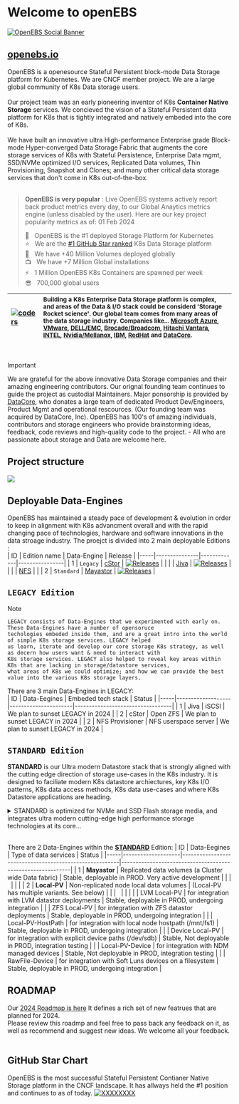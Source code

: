 # Welcome to openEBS
[![OpenEBS Social Banner](https://github.com/openebs/website/blob/main/website/public/images/png/openebs_github_main_banner_HERO_1.png)](https://www.openebs.io/)

## [openebs.io](https://www.openebs.io/)
OpenEBS is a openesource Stateful Persistent block-mode Data Storage platform for Kubernetes. We are CNCF member project. We are a large global community of K8s Data storage users.<BR>
<BR>
Our project team was an early pioneering inventor of K8s **Container Native Storage** services. We concieved the vision of a Stateful Persistent data platform for K8s that is tightly integrated and natively embeded into the core of K8s.<BR>
<BR>
We have built an innovative ultra High-performance Enterprise grade Block-mode Hyper-converged Data Storage Fabric that augments the core storage services of K8s with Stateful Persistence, Enterprise Data mgmt, SSD/NVMe optimized I/O services, Replicated Data volumes, Thin Provisioning, Snapshot and Clones; and many other critical data storage services that don't come in K8s out-of-the-box.<BR>
<BR>

> **OpenEBS is very popular** : Live OpenEBS systems actively report back product metrics every day, to our Global Anaytics metrics engine (unless disabled by the user).
> Here are our key project popularity metrics as of: 01 Feb 2024 <BR>
>
> :rocket: &nbsp; OpenEBS is the #1 deployed Storage Platform for Kubernetes <BR>
> :star: &nbsp; We are the [#1 GitHub Star ranked](https://github.com/openebs/website/blob/main/website/public/images/png/github_star-history-2024_Feb_1.png) K8s Data Storage platform <BR>
> :floppy_disk: &nbsp; We have +40 Million Volumes deployed globally <BR>
> :tv: &nbsp; We have +7 Million Global installations <BR>
> :zap: &nbsp; 1 Million OpenEBS K8s Containers are spawned per week <BR>
> :sunglasses: &nbsp; 700,000 global users <BR>

| [![coders](https://github.com/openebs/website/blob/main/website/public/images/png/code_icon_200x100.png "Write more awesome code")](https://github.com/openebs/website/blob/main/website/public/images/png/code_for_success_mantra.png)  |<sub>Building a K8s Enterprise Data Storage platform is complex, and areas of the Data & I/O stack could be considerd 'Storage Rocket science'. Our global team comes from many areas of the data storage industry. Companies like... [Microsoft Azure](https://azure.microsoft.com/en-us/), [VMware](https://www.vmware.com/), [DELL/EMC](https://www.dell.com/en-us/shop/scc/sc/storage-products), [Brocade/Broadcom](https://www.broadcom.com/products/fibre-channel-networking), [Hitachi Vantara](https://www.hitachivantara.com/en-us/products/storage-platforms.html), [INTEL](https://www.intel.com/content/www/us/en/products/details/memory-storage.html), [Nvidia/Mellanox](https://developer.nvidia.com/gpudirect-storage), [IBM](https://www.ibm.com/storage), [RedHat](https://www.redhat.com/en/technologies/cloud-computing/openshift) and [DataCore](https://datacore.com). </sub>  |
| :---  | :--- |
<BR>

> [!IMPORTANT]
> We are grateful for the above innovative Data Storage companies and their amazing engineering contributors. Our orignal founding team continues to guide the project as custodial Maintainers. Major ponsorship is provided by [DataCore](https://datacore.com), who donates a large team of dedicated  Product Dev/Engineers, Product Mgmt and operational rescources. (Our founding team was acquired by DataCore, Inc). OpenEBS has 100's of amazing individuals, contributors and storage engineers who provide brainstorming ideas, feedback, code reviews and high-quality code to the project. - All who are passionate about storage and Data are welcome here.

## Project structure
![](https://github.com/openebs/website/blob/main/website/public/images/png/openebs_github_project-structure.png)

## Deployable Data-Engines
OpenEBS has maintained a steady pace of development & evolution in order to keep in alignment with K8s advancment overall and with the rapid changing pace of technologies, hardware and software innovations in the data stroage industry. The proejct is divided into 2 main deployable Editions :<BR>
| ID  | Edition name  | Data-Engine | Release        |
|-----|---------------|-------------|----------------|
|  1  | ```Legacy```        | [cStor](https://github.com/openebs/cstor-operators)       | [![Releases](https://img.shields.io/github/v/release/openebs/cstor-csi.svg?include_prereleases&style=flat-square)](https://github.com/openebs/cstor-csi/releases)   |
|     |               | [Jiva](https://github.com/openebs/jiva)  | [![Releases](https://img.shields.io/github/v/release/openebs/jiva.svg?include_prereleases&style=flat-square)](https://github.com/openebs/jiva/releases)   |
|     |               | [NFS](https://github.com/openebs/dynamic-nfs-provisioner)  |    |
|  2  | ```Standard```     | [Mayastor](https://github.com/openebs/mayastor)     | [![Releases](https://img.shields.io/github/release/openebs/Mayastor/all.svg?style=flat-square)](https://github.com/openebs/Mayastor/releases)   |
<BR>

## ```LEGACY Edition```
> [!NOTE]
> ```
> LEGACY consists of Data-Engines that we experimented with early on. These Data-Engines have a number of opensoruce
> techologies embeded inside them, and are a great intro into the world of simple K8s storage services. LEGACY helped
> us learn, iterate and develop our core storage K8s strategy, as well as decern how users want & need to interact with
> K8s storage services. LEGACY also helped to reveal key areas within K8s that are lacking in storage/datastore services,
> what areas of K8s we could optimize; and how we can provide the best value into the various K8s storage layers.

There are 3 main Data-Engines in LEGACY:<BR>
| ID  | Data-Eegines      | Embeded tech stack   | Status                           |
|-----|-------------------|----------------------|----------------------------------|
|  1  |  Jiva             | iSCSI                | We plan to sunset LEGACY in 2024 |
|  2  |  cStor            | Open ZFS             | We plan to sunset LEGACY in 2024 |
|  2  |  NFS Provisioner  | NFS userspace server | We plan to sunset LEGACY in 2024 |
<BR>



## ```STANDARD Edition```
**STANDARD** is our Ultra modern Datastore stack that is strongly aligned with the cutting edge direction of storage use-cases in the K8s industry. It is designed to faciliate modern K8s datastore archiectures, key K8s I/O patterns, K8s data access methods, K8s data use-cases and where K8s Datastore applications are heading.
<BR>

<details>
 
<summary>STANDARD is optimized for NVMe and SSD Flash storage media, and integrates ultra modern cutting-edge high performance storage technologies at its core...</summary>

>
> :ballot_box_with_check: &nbsp; It uses the High performance [SPDK](https://spdk.io) storage stack - (SPDK is an opensource NVMe project initiated by INTEL) <BR>
> :ballot_box_with_check: &nbsp; The hyper modern [IO_Uring](https://github.com/axboe/liburing) Linux Kernel Async polling-mode I/O Interface - (fastest kernel I/O mode possible) <BR>
> :ballot_box_with_check: &nbsp; Native abilties for RDMA and Zero-Copy I/O <BR>
> :ballot_box_with_check: &nbsp; NVMe-oF TCP Block storage Hyper-converged data fabric <BR>
> :ballot_box_with_check: &nbsp; Block layer volume replication <BR>
> :ballot_box_with_check: &nbsp; Logical volumes and Diskpool based data managment <BR>
> :ballot_box_with_check: &nbsp; a Native high peformance [Blobstore](https://spdk.io/doc/blob.html) <BR>
> :ballot_box_with_check: &nbsp; Native Block layer Thin provisoning <BR>
> :ballot_box_with_check: &nbsp; Native Block layer Snapshots and Clones <BR>

</details>
<BR>


There are 2 Data-Engines within the [**STANDARD**](https://github.com/openebs/mayastor) Edition:
| ID  | Data-Eegines       | Type of data services                                  | Status                                                     |
|-----|--------------------|--------------------------------------------------------|------------------------------------------------------------|
|  1  |  **Mayastor**      | Replicated data volumes (a Cluster wide Data fabric)   | Stable, deployable in PROD. Very active development        |
|     | &nbsp;             |                                                        |                                                            |
|  2  |  **Local-PV**      | Non-replicated node local data volumes                 | (Local-PV has multiple variants. See below)                |
|     | &nbsp;             |                                                        |                                                            |
|     |  LVM Local-PV      | for integration with LVM datastor deployments          | Stable, deployable in PROD, undergoing integration         |
|     |  ZFS Local-PV      | for integration with ZFS datastor deployments          | Stable, deployable in PROD, undergoing integration         |
|     |  Local-PV-HostPath | for integration with local node hostpath (/mnt/fs1)    | Stable, deployable in PROD, undergoing integration         |
|     |  Device Local-PV   | for integration with explicit device paths (/dev/sdb)  | Stable, Not deployable in PROD, integration testing        |
|     |  Local-PV-Device   | for integration with NDM managed devices               | Stable, Not deployable in PROD, integration testing        |
|     |  RawFile-Device    | for integration with Soft Luns devices on a filesystem | Stable, deployable in PROD, undergoing integration         |
<BR>

## ROADMAP
Our [2024 Roadmap is here](https://github.com/openebs/openebs/blob/main/ROADMAP.md) It defines a rich set of new featrues that are planned for 2024.<br>
Please review this roadmp and feel free to pass back any feedback on it, as well as recommend and suggest new ideas. We welcome all your feedback.
<br>
<br>

## GitHub Star Chart
OpenEBS is the most successful Stateful Persistent Contianer Native Storage platform in the CNCF landscape. It has allways held the #1 position and continues to as of today.
[![XXXXXXXX](https://github.com/openebs/website/blob/main/website/public/images/png/github_star-history-2024_Feb_1.png)](https://www.openebs.io/)
